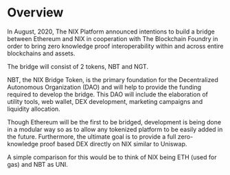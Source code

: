 # Overview

In August, 2020, The NIX Platform announced intentions to build a bridge between Ethereum and NIX in cooperation with The Blockchain Foundry in order to bring zero knowledge proof interoperability within and across entire blockchains and assets.

The bridge will consist of 2 tokens, NBT and NGT.

NBT, the NIX Bridge Token, is the primary foundation for the Decentralized Autonomous Organization \(DAO\) and will help to provide the funding required to develop the bridge. This DAO will include the elaboration of utility tools, web wallet, DEX development, marketing campaigns and liquidity allocation.

Though Ethereum will be the first to be bridged, development is being done in a modular way so as to allow any tokenized platform to be easily added in the future. Furthermore, the ultimate goal is to provide a full zero-knowledge proof based DEX directly on NIX similar to Uniswap.

A simple comparison for this would be to think of NIX being ETH \(used for gas\) and NBT as UNI.

